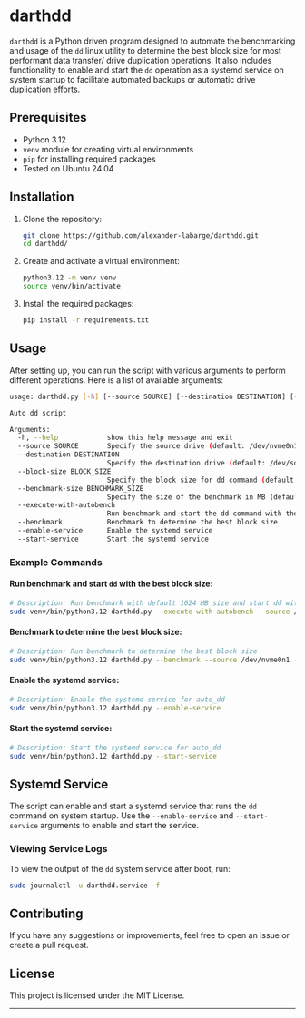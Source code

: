 # darthdd

`darthdd` is a Python driven program designed to automate the benchmarking and usage of the `dd` linux utility to determine the best block size for most performant data transfer/ drive duplication operations. It also includes functionality to enable and start the `dd` operation as a systemd service on system startup to facilitate automated backups or automatic drive duplication efforts. 

## Prerequisites

- Python 3.12
- `venv` module for creating virtual environments
- `pip` for installing required packages
- Tested on Ubuntu 24.04

## Installation

1. Clone the repository:

   ```sh
   git clone https://github.com/alexander-labarge/darthdd.git
   cd darthdd/
   ```

2. Create and activate a virtual environment:

   ```sh
   python3.12 -m venv venv
   source venv/bin/activate
   ```

3. Install the required packages:

   ```sh
   pip install -r requirements.txt
   ```

## Usage

After setting up, you can run the script with various arguments to perform different operations. Here is a list of available arguments:

```sh
usage: darthdd.py [-h] [--source SOURCE] [--destination DESTINATION] [--block-size BLOCK_SIZE] [--benchmark-size BENCHMARK_SIZE] [--execute-with-autobench] [--benchmark] [--enable-service] [--start-service]

Auto dd script

Arguments:
  -h, --help            show this help message and exit
  --source SOURCE       Specify the source drive (default: /dev/nvme0n1)
  --destination DESTINATION
                        Specify the destination drive (default: /dev/sda)
  --block-size BLOCK_SIZE
                        Specify the block size for dd command (default: 32768)
  --benchmark-size BENCHMARK_SIZE
                        Specify the size of the benchmark in MB (default: 1024 MB)
  --execute-with-autobench
                        Run benchmark and start the dd command with the best block size
  --benchmark           Benchmark to determine the best block size
  --enable-service      Enable the systemd service
  --start-service       Start the systemd service
```

### Example Commands

#### Run benchmark and start `dd` with the best block size:

```sh
# Description: Run benchmark with default 1024 MB size and start dd with the best block size
sudo venv/bin/python3.12 darthdd.py --execute-with-autobench --source /dev/nvme0n1 --destination /dev/sda
```

#### Benchmark to determine the best block size:

```sh
# Description: Run benchmark to determine the best block size
sudo venv/bin/python3.12 darthdd.py --benchmark --source /dev/nvme0n1 --destination /dev/sda
```

#### Enable the systemd service:

```sh
# Description: Enable the systemd service for auto_dd
sudo venv/bin/python3.12 darthdd.py --enable-service
```

#### Start the systemd service:

```sh
# Description: Start the systemd service for auto_dd
sudo venv/bin/python3.12 darthdd.py --start-service
```

## Systemd Service

The script can enable and start a systemd service that runs the `dd` command on system startup. Use the `--enable-service` and `--start-service` arguments to enable and start the service.

### Viewing Service Logs

To view the output of the `dd` system service after boot, run:

```sh
sudo journalctl -u darthdd.service -f
```

## Contributing

If you have any suggestions or improvements, feel free to open an issue or create a pull request.

## License

This project is licensed under the MIT License.

---